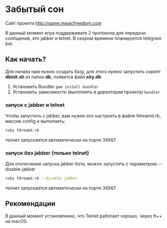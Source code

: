 # Забытый сон
Сайт проекта http://game.magicfreedom.com

В данный момент игра поддерживате 2 протокола для передачи сообщений, это jabber и telnet. В скором времени планируется telegram bot.

## Как начать?

Для начала нам нужно создать базу, для этого нужно запустить скрипт **dbinit.sh** из папки **db**, появится файл **sity.db**

1. Установить Bundler 
`
gem install bundler
`
2. Установить зависимости (выполнять в директории проекта) 
`
bundler
`

### запуск с jabber и telnet
Чтобы запустить с jabber, вам нужно его настроить в файле fdreamd.rb, массив config и выполнить:
```bash
ruby fdreamd.rb
```
телнет запускается автоматически на порте 34567

### запуск без jabber (только telnet)
Для отключения запуска jabber бота, можно запустить с параметром --disable-jabber
```bash
ruby fdreamd.rb --disable-jabber
```
телнет запускается автоматически на порте 34567

## Рекомендации
В данный момент установленно, что Telnet работает хорошо, через tt++ на macOS